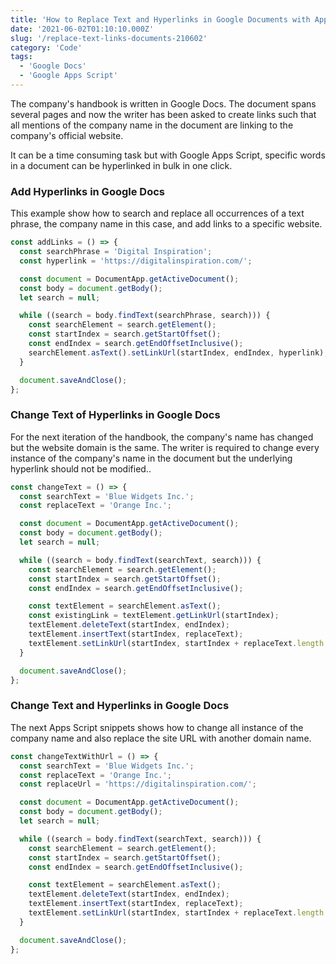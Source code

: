 ```yaml
---
title: 'How to Replace Text and Hyperlinks in Google Documents with Apps Script'
date: '2021-06-02T01:10:10.000Z'
slug: '/replace-text-links-documents-210602'
category: 'Code'
tags:
  - 'Google Docs'
  - 'Google Apps Script'
---
```


The company's handbook is written in Google Docs. The document spans several pages and now the writer has been asked to create links such that all mentions of the company name in the document are linking to the company's official website.

It can be a time consuming task but with Google Apps Script, specific words in a document can be hyperlinked in bulk in one click.

### Add Hyperlinks in Google Docs

This example show how to search and replace all occurrences of a text phrase, the company name in this case, and add links to a specific website.

```js
const addLinks = () => {
  const searchPhrase = 'Digital Inspiration';
  const hyperlink = 'https://digitalinspiration.com/';

  const document = DocumentApp.getActiveDocument();
  const body = document.getBody();
  let search = null;

  while ((search = body.findText(searchPhrase, search))) {
    const searchElement = search.getElement();
    const startIndex = search.getStartOffset();
    const endIndex = search.getEndOffsetInclusive();
    searchElement.asText().setLinkUrl(startIndex, endIndex, hyperlink);
  }

  document.saveAndClose();
};
```

### Change Text of Hyperlinks in Google Docs

For the next iteration of the handbook, the company's name has changed but the website domain is the same. The writer is required to change every instance of the company's name in the document but the underlying hyperlink should not be modified..

```js
const changeText = () => {
  const searchText = 'Blue Widgets Inc.';
  const replaceText = 'Orange Inc.';

  const document = DocumentApp.getActiveDocument();
  const body = document.getBody();
  let search = null;

  while ((search = body.findText(searchText, search))) {
    const searchElement = search.getElement();
    const startIndex = search.getStartOffset();
    const endIndex = search.getEndOffsetInclusive();

    const textElement = searchElement.asText();
    const existingLink = textElement.getLinkUrl(startIndex);
    textElement.deleteText(startIndex, endIndex);
    textElement.insertText(startIndex, replaceText);
    textElement.setLinkUrl(startIndex, startIndex + replaceText.length - 1, existingLink);
  }

  document.saveAndClose();
};
```

### Change Text and Hyperlinks in Google Docs

The next Apps Script snippets shows how to change all instance of the company name and also replace the site URL with another domain name.

```js
const changeTextWithUrl = () => {
  const searchText = 'Blue Widgets Inc.';
  const replaceText = 'Orange Inc.';
  const replaceUrl = 'https://digitalinspiration.com/';

  const document = DocumentApp.getActiveDocument();
  const body = document.getBody();
  let search = null;

  while ((search = body.findText(searchText, search))) {
    const searchElement = search.getElement();
    const startIndex = search.getStartOffset();
    const endIndex = search.getEndOffsetInclusive();

    const textElement = searchElement.asText();
    textElement.deleteText(startIndex, endIndex);
    textElement.insertText(startIndex, replaceText);
    textElement.setLinkUrl(startIndex, startIndex + replaceText.length - 1, replaceUrl);
  }

  document.saveAndClose();
};
```

